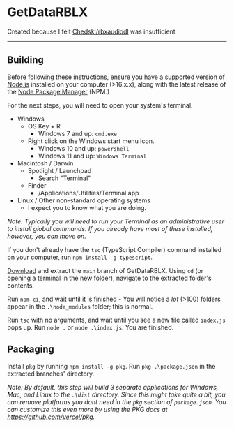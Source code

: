 # GetDataRBLX
Created because I felt [Chedski/rbxaudiodl](https://github.com/Chedski/rbxaudiodl) was insufficient

-----
Building
--
Before following these instructions, ensure you have a supported version of [Node.js](https://nodejs.org/en/) installed on your computer (>16.x.x), along with the latest release of the [Node Package Manager](https://docs.npmjs.com/downloading-and-installing-node-js-and-npm) (NPM.)

For the next steps, you will need to open your system's terminal.

* Windows
    * OS Key + R
      * Windows 7 and up: `cmd.exe`
  * Right click on the Windows start menu Icon.
    * Windows 10 and up: `powershell` 
    * Windows 11 and up: `Windows Terminal`
* Macintosh / Darwin
  * Spotlight / Launchpad
    * Search "Terminal"
  * Finder
    * /Applications/Utilities/Terminal.app
* Linux / Other non-standard operating systems
  * I expect you to know what you are doing.

*Note: Typically you will need to run your Terminal as an administrative user to install global commands. If you already have most of these installed, however, you can move on.*

If you don't already have the `tsc` (TypeScript Compiler) command installed on your computer, run `npm install -g typescript`.

[Download](https://github.com/ATPStorages/GetDataRBLX/archive/refs/heads/master.zip) and extract the `main` branch of GetDataRBLX.
Using `cd` (or opening a terminal in the new folder), navigate to the extracted folder's contents.

Run `npm ci`, and wait until it is finished - You will notice a *lot* (>100) folders appear in the `.\node_modules` folder; this is normal.

Run `tsc` with no arguments, and wait until you see a new file called `index.js` pops up.
Run `node .` or `node .\index.js`. You are finished. 

Packaging
--
Install `pkg` by running `npm install -g pkg`.
Run `pkg .\package.json` in the extracted branches' directory.

*Note: By default, this step will build 3 separate applications for Windows, Mac, and Linux to the `.\dist` directory. Since this might take quite a bit, you can remove platforms you dont need in the `pkg` section of `package.json`. You can customize this even more by using the PKG docs at https://github.com/vercel/pkg.*

